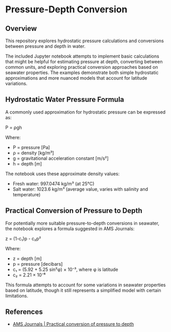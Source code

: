 # Pressure-Depth Conversion

## Overview
This repository explores hydrostatic pressure calculations and conversions between pressure and depth in water.

The included Jupyter notebook attempts to implement basic calculations that might be helpful for estimating pressure at depth, converting between common units, and exploring practical conversion approaches based on seawater properties. The examples demonstrate both simple hydrostatic approximations and more nuanced models that account for latitude variations.

## Hydrostatic Water Pressure Formula

A commonly used approximation for hydrostatic pressure can be expressed as:

P = ρgh

Where:
- P = pressure [Pa]
- ρ = density [kg/m³]
- g = gravitational acceleration constant [m/s²]
- h = depth [m]

The notebook uses these approximate density values:
- Fresh water: 997.0474 kg/m³ (at 25°C)
- Salt water: 1023.6 kg/m³ (average value, varies with salinity and temperature)

## Practical Conversion of Pressure to Depth

For potentially more suitable pressure-to-depth conversions in seawater, the notebook explores a formula suggested in AMS Journals:

z = (1-c₁)p - c₂p²

Where:
- z = depth [m]
- p = pressure [decibars]
- c₁ = (5.92 + 5.25 sin²φ) × 10⁻³, where φ is latitude
- c₂ = 2.21 × 10⁻⁶

This formula attempts to account for some variations in seawater properties based on latitude, though it still represents a simplified model with certain limitations.



## References

- [AMS Journals | Practical conversion of pressure to depth](https://journals.ametsoc.org/view/journals/phoc/11/4/1520-0485_1981_011_0573_pcoptd_2_0_co_2.xml)
